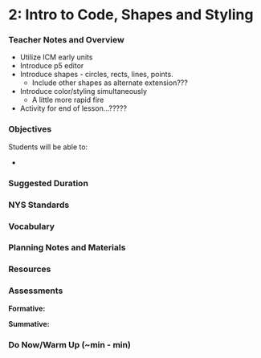 # 2: Intro to Code, Shapes and Styling

### Teacher Notes and Overview

* Utilize ICM early units
* Introduce p5 editor
* Introduce shapes - circles, rects, lines, points.
  * Include other shapes as alternate extension???
* Introduce color/styling simultaneously
  * A little more rapid fire
* Activity for end of lesson...?????

### Objectives

Students will be able to:

*

### Suggested Duration



### NYS Standards



### Vocabulary



### Planning Notes and Materials



### Resources



### Assessments

**Formative:**

**Summative:**

### Do Now/Warm Up (\~min - min)

